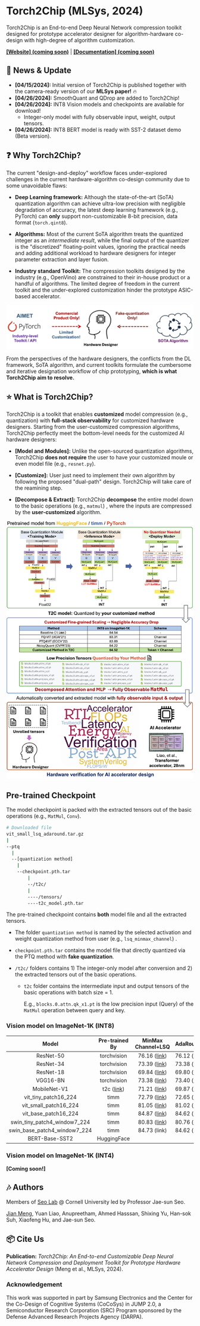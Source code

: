# Torch2Chip (MLSys, 2024)

Torch2Chip is an End-to-end Deep Neural Network compression toolkit designed for prototype accelerator designer for algorithm-hardware co-design with high-degree of algorithm customization.

**[[Website] (coming soon)]()**  | **[[Documentation] (coming soon)]()**

## :rocket: News & Update

- **[04/15/2024]:** Initial version of Torch2Chip is published together with the camera-ready version of our **MLSys paper!** :fire:
- **[04/26/2024]:** SmoothQuant and QDrop are added to Torch2Chip!
- **[04/26/2024]:** INT8 Vision models and checkpoints are available for download!
  - Integer-only model with fully observable input, weight, output tensors. 
- **[04/26/2024]:** INT8 BERT model is ready with SST-2 dataset demo (Beta version). 


## :question: Why Torch2Chip?

The current "design-and-deploy" workflow faces under-explored challenges in the current hardware-algorithm co-design community due to some unavoidable flaws:

- **Deep Learning framework:** Although the state-of-the-art (SoTA) quantization algorithm can achieve ultra-low precision with negligible degradation of accuracy, the latest deep learning framework (e.g., PyTorch) can **only** support non-customizable 8-bit precision, data format (`torch.qint8`).

- **Algorithms:** Most of the current SoTA algorithm treats the quantized integer as an *intermediate result*, while the final output of the quantizer is the "discretized" floating-point values, ignoring the practical needs and adding additional workload to hardware designers for integer parameter extraction and layer fusion.

- **Industry standard Toolkit:** The compression toolkits designed by the industry (e.g., OpenVino) are constrained to their in-house product or a handful of algorithms. The limited degree of freedom in the current toolkit and the under-explored customization hinder the prototype ASIC-based accelerator.

![Figure1](./figs/Figure1.png)

From the perspectives of the hardware designers, the conflicts from the DL framework, SoTA algorithm, and current toolkits formulate the cumbersome and iterative designation workflow of chip prototyping, **which is what Torch2Chip aim to resolve.**

## :star: What is Torch2Chip?

Torch2Chip is a toolkit that enables **customized** model compression (e.g., quantization) with **full-stack observability** for customized hardware designers. Starting from the user-customized compression algorithms, Torch2Chip perfectly meet the bottom-level needs for the customized AI hardware designers: 

- **[Model and Modules]:** Unlike the open-sourced quantization algorithms, Torch2Chip **does not require** the user to have your customized moule or even model file (e.g., `resnet.py`). 

  

- **[Customize]:** User just need to implement their own algorithm by following the proposed "dual-path" design. Torch2Chip will take care of the reamining step.

  

- **[Decompose & Extract]:** Torch2Chip **decompose** the entire model down to the basic operations (e.g., `matmul`) , where the inputs are compressed by the **user-customized** algorithm.

![Figure1](./figs/torch2chip_workflow.png)



## Pre-trained Checkpoint

The model checkpoint is packed with the extracted tensors out of the basic operations (e.g., `MatMul`, `Conv`). 

```bash
# Downloaded file
vit_small_lsq_adaround.tar.gz
|
--ptq
  |
  --[quantization method]
    |
    --checkpoint.pth.tar
    	|
    	--/t2c/
        |
        ----/tensors/
        ----t2c_model.pth.tar
```

The pre-trained checkpoint contains **both** model file and all the extracted tensors. 

- The folder `quantization method` is named by the selected activation and weight quantization method from user (e.g., `lsq_minmax_channel`) .

- `checkpoint.pth.tar` contains the model file that directly quantized via the PTQ method with **fake quantization**. 

- `/t2c/` folders contains 1) The integer-only model after conversion and 2) the extracted tensors out of the basic operations. 

  - `t2c` folder contains the intermediate input and output tensors of the basic operations with batch size = 1. 

    E.g., `blocks.0.attn.qk_x1.pt` is the low precision input (Query) of the `MatMul` operation between query and key. 

### Vision model on ImageNet-1K (INT8)

|            Model             |                        Pre-trained By                        |                      MinMax Channel+LSQ                      | AdaRound+LSQ                                                 | MinMaxChannel + Qdrop                                        | MinMaxChannel + LSQToken                                     | MinMaxChannel + MinMaxToken                                  | MinMaxChannel+QDropToken                                     |
| :--------------------------: | :----------------------------------------------------------: | :----------------------------------------------------------: | ------------------------------------------------------------ | ------------------------------------------------------------ | ------------------------------------------------------------ | ------------------------------------------------------------ | ------------------------------------------------------------ |
|          ResNet-50           |                         torchvision                          | 76.16 ([link](https://cornell.box.com/s/m5lf1zvhu0wq1yn42xa8r5vk2a8vg67q)) | 76.12 ([link](https://cornell.box.com/s/r8qzy84r0wi0ljzwh02gaiayhzy3ro7t)) | 76.18 ([link](https://cornell.box.com/s/zeiwt0xaodsokhlcpt1laus4pnlddr3p)) | N/A                                                          | N/A                                                          | N/A                                                          |
|          ResNet-34           |                         torchvision                          | 73.39 ([link](https://cornell.box.com/s/drfl6h81um8hz5kve4uh0224tfcastis)) | 73.38 ([link](https://cornell.box.com/s/28zm2ooqmq0u8r5kzhe2tk8ts15iq6ij)) | 73.43 ([link](https://cornell.box.com/s/h2ozvg01v91pb2yrm0dj8hplqge0p6vh)) | N/A                                                          | N/A                                                          | N/A                                                          |
|          ResNet-18           |                         torchvision                          | 69.84 ([link](https://cornell.box.com/s/f6b96v5ntnnl01bi4sc9x54384lc85eo)) | 69.80 ([link](https://cornell.box.com/s/vv3tpwnrgwt3o568rg1i4sfh7d2nummy)) | 69.76 ([link](https://cornell.box.com/s/0thjpsg1now1y12vpv7hns6gm5gwblv7)) | N/A                                                          | N/A                                                          | N/A                                                          |
|           VGG16-BN           |                         torchvision                          | 73.38 ([link](https://cornell.box.com/s/xk3exwazlqkbwggr0aic9101njxgh9he)) | 73.40 ([link](https://cornell.box.com/s/nnizogf2w4363zuwd6qdj67ivq5d4uqs)) | 73.39 ([link](https://cornell.box.com/s/j9mf3fiho1nwdfdwrp9tzcewcwbbqqh0)) | N/A                                                          | N/A                                                          | N/A                                                          |
|         MobileNet-V1         | t2c ([link](https://cornell.box.com/s/1pj175aat8u485st53wtou860ytl1317)) | 71.21 ([link](https://cornell.box.com/s/y39dctts5mcy3nvg7ijku38m3qu9jo0r)) | 69.87 ([link](https://cornell.box.com/s/tihfrf7ycbc60ztmah4vvol25utnzyr5)) | 71.13 ([link](https://cornell.box.com/s/2kofjc5fpo3ee5ao007d5xaq2lt7c4d4)) | N/A                                                          | N/A                                                          | N/A                                                          |
|     vit_tiny_patch16_224     |                             timm                             | 72.79 ([link](https://cornell.box.com/s/sw527tqwpb93npn1cwj28evjhtglw8dh)) | 72.65 ([link](https://cornell.box.com/s/6iv44h09gvtl0x063cgddw1m5638ye3j)) | 72.41 ([link]())                                             | 72.49 ([link](https://cornell.box.com/s/a9qmwual9zij4wwlzxnds438ma7o7j5n)) | 73.27 ([link](https://cornell.box.com/s/hy2i35sxldv6w9jq8unj34c9eayt9fzb)) | 73.00 ([link](https://cornell.box.com/s/1lzdst3xg9dtii8ke5x9u2rkoildwwds)) |
|    vit_small_patch16_224     |                             timm                             | 81.05 ([link](https://cornell.box.com/s/jp4rm1n5b6nw18fp7klq8wae8przd1km)) | 81.02 ([link](https://cornell.box.com/s/q2ermpeps3jc2xng9u06xeb39t4dcej7)) | 80.89 ([link]())                                             | 80.21 ([link](https://cornell.box.com/s/9eaput327il2en2syc5c7p6pao04tgag)) | 80.04 ([link](https://cornell.box.com/s/b0dhbfix3poqanr1h3oa4h5j4z34foii)) | 80.22 ([link](https://cornell.box.com/s/4cv2l2rbzu8b1yvuo2cir45hyrk1x87u)) |
|     vit_base_patch16_224     |                             timm                             | 84.87 ([link](https://cornell.box.com/s/l3pm0pcrv5vei5grzp91a6ykh5c1d58e)) | 84.62 ([link](https://cornell.box.com/s/w63iwze4rap1m9imd40qhtppefbgpi3n))                                                 | 84.50 (link)                                                 | 84.68 ([link](https://cornell.box.com/s/tgoq5myeyv4dffukoibr2sn8aot06dni)) | 83.86 ([link](https://cornell.box.com/s/8ogly9raj4lehuy08aqkcndupgavw98k)) | 84.53 ([link](https://cornell.box.com/s/sofljzpg5j9kbda0o4iow8nq0g658mg8)) |
| swin_tiny_patch4_window7_224 |                             timm                             |                         80.83 ([link](https://cornell.box.com/s/q2w8asg1f5m9ly91goy1metm7ht4brzb))                         | 80.76 ([link](https://cornell.box.com/s/xrgc58t2hw7pgaavj5oc83tek9l7fof2))                                                 | 80.71 (link)                                                 | 80.30 ([link](https://cornell.box.com/s/p2lzdv8jhplm2a98b50aj7vfi50g2tjm))                                                 | 80.74 ([link](https://cornell.box.com/s/cw2yf6in70qff79ew1ydjuuvjm703afs))                                                | 80.10 ([link](https://cornell.box.com/s/7vl82guedt9hlu3d25fdojtclqsg2ht3))                                                 |
| swin_base_patch4_window7_224 |                             timm                             |                         84.73 (link)                         | 84.62 (link)                                                 | 84.65 (link)                                                 | 84.27 (link)                                                 | 84.58 (link)                                                 | 84.32 (link)                                                 |
|        BERT-Base-SST2        |                         HuggingFace                          |                                                              |                                                              |                                                              |                                                              | 0.922 (link)                                                 |                                                              |

### Vision model on ImageNet-1K (INT4)

**[Coming soon!]**

## :notes: Authors

Members of [Seo Lab](https://seo.ece.cornell.edu/) @ Cornell University led by Professor Jae-sun Seo.

[Jian Meng](https://mengjian0502.github.io/), Yuan Liao, Anupreetham, Ahmed Hasssan, Shixing Yu, Han-sok Suh, Xiaofeng Hu, and Jae-sun Seo.

## :package: Cite Us
**Publication:** *Torch2Chip: An End-to-end Customizable Deep Neural Network Compression and Deployment Toolkit for Prototype Hardware Accelerator Design* (Meng et al., MLSys, 2024).

### Acknowledgement

This work was supported in part by Samsung Electronics and the Center for the Co-Design of Cognitive Systems (CoCoSys) in JUMP 2.0, a Semiconductor Research Corporation (SRC) Program sponsored by the Defense Advanced Research Projects Agency (DARPA).

